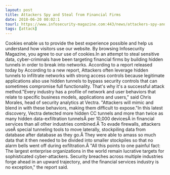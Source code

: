 ```yaml
---
layout: post
title: Attackers Spy and Steal from Financial Firms
date: 2018-06-20 00:02:1
tourl: https://www.infosecurity-magazine.com:443/news/attackers-spy-and-steal-from/
tags: [attack]
---
```

Cookies enable us to provide the best experience possible and help us understand how visitors use our website. By browsing Infosecurity Magazine, you agree to our use of cookies.In an attempt to steal sensitive data, cyber-criminals have been targeting financial firms by building hidden tunnels in order to break into networks. According to a report released today by According to a new report, Attackers often leverage hidden tunnels to infiltrate networks with strong access controls because legitimate applications also use hidden tunnels to bypass security controls that can sometimes compromise full functionality. That's why it's a successful attack method."Every industry has a profile of network and user behaviors that relate to specific business models, applications and users," said Chris Morales, head of security analytics at Vectra. "Attackers will mimic and blend in with these behaviors, making them difficult to expose."In this latest discovery, Vectra detected more hidden CC tunnels and more than twice as many hidden data-exfiltration tunnelsÂ per 10,000 devicesÂ in financial services than all other industries combined.Â To evade firewalls, attackers useÂ special tunneling tools to move laterally, stockpiling data from database after database as they go.Â They were able to amass so much data that it then needed to be divided into smaller stockpiles so that no alarm bells went off during exfiltration.Â "All this points to one painful fact: The largest enterprise organizations in the world remain lucrative targets for sophisticated cyber-attackers. Security breaches across multiple industries forge ahead in an upward trajectory, and the financial services industry is no exception," the report said.